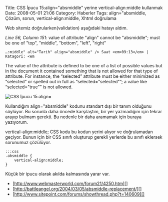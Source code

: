 Title: CSS İpucu 15:align=&quot;absmiddle&quot; yerine vertical-align:middle kullanmak
Date: 2008-05-01 21:06
Category: Haberler
Tags: align="absmiddle, Çözüm, sorun, vertical-align:middle, Xhtml doğrulama

Web sitemiz doğrularken(validation) aşağıdaki hatayı aldım.

*Line 56, Column 151*: value of attribute "align" cannot be
"absmiddle"; must be one of "top", "middle", "bottom", "left",
"right"

    …:middle" alt="Tarih" align="absmiddle" /> Saat <em>09:13</em> | Katagori: <em

The value of the attribute is defined to be one of a list of possible
values but in the document it contained something that is not allowed
for that type of attribute. For instance, the “selected” attribute must
be either minimized as “selected” or spelled out in full as
“selected="selected"”; a value like “selected="true"” is not allowed.

![CSS İpucu 15:align=][]

Kullandığım align="absmiddle" kodunu standart dışı bir tanım olduğunu
söylüyor. Bu sorunla daha öncede karşılaştım, bir yer yazmadığım için
tekrar arayıp bulmam gerekti. Bu nedenle bir daha aramamak için buraya
yazıyorum.

vertical-align:middle; CSS kodu bu kodun yerini alıyor ve doğrulamadan
geçiyor. Bunun için bir CSS sınıfı oluşturup gerekli yerlerde bu sınıfı
eklersek sorunumuz çözülüyor.

	:::css
	.absmiddle { 
		vertical-align:middle; 
	}

Küçük bir ipucu olarak akılda kalmasında yarar var.

-   [http://www.webmasterworld.com/forum21/4250.htm][]
-   [http://battleangel.org/2004/03/05/absmiddle-replacement/][]
-   [http://www.sitepoint.com/forums/showthread.php?t=140609][]

  [CSS İpucu 15:align=]: /images/validation_absmiddle.gif
  [http://www.webmasterworld.com/forum21/4250.htm]: http://www.webmasterworld.com/forum21/4250.htm
  [http://battleangel.org/2004/03/05/absmiddle-replacement/]: http://battleangel.org/2004/03/05/absmiddle-replacement/
  [http://www.sitepoint.com/forums/showthread.php?t=140609]: http://www.sitepoint.com/forums/showthread.php?t=140609
